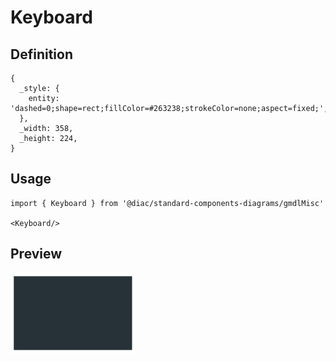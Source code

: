 # Keyboard

## Definition

```
{
  _style: { 
    entity: 'dashed=0;shape=rect;fillColor=#263238;strokeColor=none;aspect=fixed;',
  },
  _width: 358,
  _height: 224,
}
```

## Usage

```
import { Keyboard } from '@diac/standard-components-diagrams/gmdlMisc'

<Keyboard/>
```

## Preview

<img src="./keyboard.png" width="200"/>
